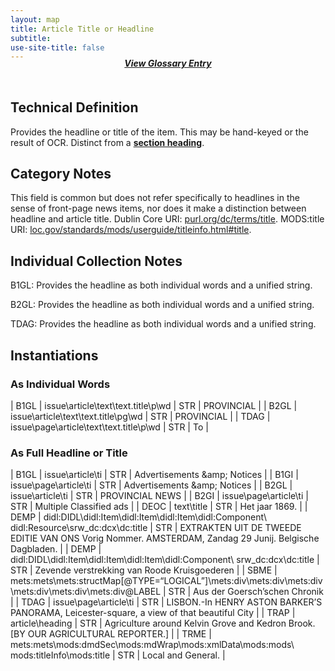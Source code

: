 ```yaml
---
layout: map
title: Article Title or Headline
subtitle: 
use-site-title: false
---
```


<h4 style="text-align:center;font-style:italic;margin-top:-20px;margin-bottom:50px;"><a href="../../glossary/headline">View Glossary Entry</a></h4>

## Technical Definition

Provides the headline or title of the item. This may be hand-keyed or
the result of OCR. Distinct from a [**section heading**](../section-heading).

## Category Notes

This field is common but does not refer specifically to headlines in the
sense of front-page news items, nor does it make a distinction between
headline and article title. Dublin Core URI: <a href="http://purl.org/dc/terms/title/">purl.org/dc/terms/title</a>. MODS:title URI: <a href="https://www.loc.gov/standards/mods/userguide/titleinfo.html#title">loc.gov/standards/mods/userguide/titleinfo.html#title</a>.

## Individual Collection Notes

B1GL: Provides the headline as both individual words and a unified
string.

B2GL: Provides the headline as both individual words and a unified
string.

TDAG: Provides the headline as both individual words and a unified
string.

## Instantiations

### As Individual Words  

| B1GL  |  issue\\article\\text\\text.title\\p\\wd  | STR | PROVINCIAL |
| B2GL  |  issue\\article\\text\\text.title\\pg\\wd  | STR | PROVINCIAL |
| TDAG  |  issue\\page\\article\\text\\text.title\\p\\wd | STR | To  |

### As Full Headline or Title  

| B1GL  |  issue\\article\\ti  | STR | Advertisements \&amp; Notices  |
| B1GI  |  issue\\page\\article\\ti  | STR | Advertisements \&amp; Notices  |
| B2GL  |  issue\\article\\ti  | STR | PROVINCIAL NEWS  |
| B2GI  |  issue\\page\\article\\ti  | STR | Multiple Classified ads  |
| DEOC  |  text\\title  | STR | Het jaar 1869.  |
| DEMP  |  didl:DIDL\\didl:Item\\didl:Item\\didl:Item\\didl:Component\\ didl:Resource\\srw\_dc:dcx\\dc:title  | STR | EXTRAKTEN UIT DE TWEEDE EDITIE VAN ONS Vorig Nommer. AMSTERDAM, Zandag 29 Junij. Belgische Dagbladen. |
| DEMP  |  didl:DIDL\\didl:Item\\didl:Item\\didl:Item\\didl:Component\\ srw\_dc:dcx\\dc:title  | STR | Zevende verstrekking van Roode Kruisgoederen  |
| SBME  |  mets:mets\\mets:structMap\[@TYPE=“LOGICAL”\]\\mets:div\\mets:div\\mets:div\\mets:div\\mets:div\\mets:div@LABEL | STR | Aus der Goersch’schen Chronik  |
| TDAG  |  issue\\page\\article\\ti  | STR | LISBON.-In HENRY ASTON BARKER’S PANORAMA, Leicester-square, a view of that beautiful City  |
| TRAP  |  article\\heading  | STR | Agriculture around Kelvin Grove and Kedron Brook. \[BY OUR AGRICULTURAL REPORTER.\]  |
| TRME  |  mets:mets\\mods:dmdSec\\mods:mdWrap\\mods:xmlData\\mods:mods\\ mods:titleInfo\\mods:title  | STR | Local and General.  |
